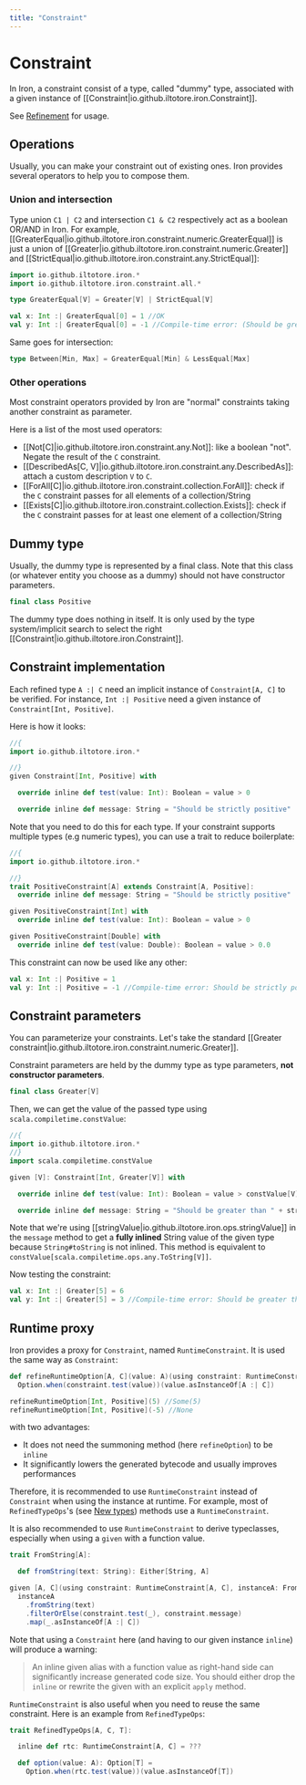 ```yaml
---
title: "Constraint"
---
```


# Constraint

In Iron, a constraint consist of a type, called "dummy" type, associated with a given
instance of [[Constraint|io.github.iltotore.iron.Constraint]].

See [Refinement](refinement.md) for usage.

## Operations

Usually, you can make your constraint out of existing ones. Iron provides several operators to help you to compose them. 

### Union and intersection

Type union `C1 | C2` and intersection `C1 & C2` respectively act as a boolean OR/AND in Iron. For example, [[GreaterEqual|io.github.iltotore.iron.constraint.numeric.GreaterEqual]] is just a union of [[Greater|io.github.iltotore.iron.constraint.numeric.Greater]] and [[StrictEqual|io.github.iltotore.iron.constraint.any.StrictEqual]]:

```scala sc-name:GreaterEqual.scala
import io.github.iltotore.iron.*
import io.github.iltotore.iron.constraint.all.*

type GreaterEqual[V] = Greater[V] | StrictEqual[V]
```
```scala  sc-compile-with:GreaterEqual.scala
val x: Int :| GreaterEqual[0] = 1 //OK
val y: Int :| GreaterEqual[0] = -1 //Compile-time error: (Should be greater than 0 | Should strictly equal to 0)
```

Same goes for intersection:

```scala sc-compile-with:GreaterEqual.scala
type Between[Min, Max] = GreaterEqual[Min] & LessEqual[Max]
```

### Other operations

Most constraint operators provided by Iron are "normal" constraints taking another constraint as parameter.

Here is a list of the most used operators:
- [[Not\[C\]|io.github.iltotore.iron.constraint.any.Not]]: like a boolean "not". Negate the result of the `C` constraint.
- [[DescribedAs\[C, V\]|io.github.iltotore.iron.constraint.any.DescribedAs]]: attach a custom description `V` to `C`.
- [[ForAll\[C\]|io.github.iltotore.iron.constraint.collection.ForAll]]: check if the `C` constraint passes for all elements of a collection/String
- [[Exists\[C\]|io.github.iltotore.iron.constraint.collection.Exists]]: check if the `C` constraint passes for at least one element of a collection/String

## Dummy type

Usually, the dummy type is represented by a final class. Note that this class (or whatever entity you choose as a dummy)
should not have constructor parameters.

```scala sc-name:Positive.scala
final class Positive
```

The dummy type does nothing in itself. It is only used by the type system/implicit search to select the right
[[Constraint|io.github.iltotore.iron.Constraint]].

## Constraint implementation

Each refined type `A :| C` need an implicit instance of `Constraint[A, C]` to be verified. For instance,
`Int :| Positive` need a given instance of `Constraint[Int, Positive]`.

Here is how it looks:

```scala  sc-name:PositiveAndConstraint.scala sc-compile-with:Positive.scala
//{
import io.github.iltotore.iron.*

//}
given Constraint[Int, Positive] with

  override inline def test(value: Int): Boolean = value > 0

  override inline def message: String = "Should be strictly positive"
```

Note that you need to do this for each type. If your constraint supports multiple types (e.g numeric types),
you can use a trait to reduce boilerplate:

```scala  sc-compile-with:Positive.scala
//{
import io.github.iltotore.iron.*

//}
trait PositiveConstraint[A] extends Constraint[A, Positive]:
  override inline def message: String = "Should be strictly positive"

given PositiveConstraint[Int] with
  override inline def test(value: Int): Boolean = value > 0

given PositiveConstraint[Double] with
  override inline def test(value: Double): Boolean = value > 0.0
```

This constraint can now be used like any other:

```scala  sc-compile-with:PositiveAndConstraint.scala
val x: Int :| Positive = 1
val y: Int :| Positive = -1 //Compile-time error: Should be strictly positive
```

## Constraint parameters

You can parameterize your constraints.
Let's take the standard [[Greater constraint|io.github.iltotore.iron.constraint.numeric.Greater]].

Constraint parameters are held by the dummy type as type parameters, **not constructor parameters**.

```scala sc-name:Greater.scala
final class Greater[V]
```

Then, we can get the value of the passed type using `scala.compiletime.constValue`:

```scala sc-name:GreaterAndConstraint.scala sc-compile-with:Greater.scala
//{
import io.github.iltotore.iron.*
//}
import scala.compiletime.constValue

given [V]: Constraint[Int, Greater[V]] with

  override inline def test(value: Int): Boolean = value > constValue[V]

  override inline def message: String = "Should be greater than " + stringValue[V]
```

Note that we're using [[stringValue|io.github.iltotore.iron.ops.stringValue]] in the `message` method to get
a __fully inlined__ String value of the given type because `String#toString` is not inlined.
This method is equivalent to `constValue[scala.compiletime.ops.any.ToString[V]]`.

Now testing the constraint:

```scala sc-compile-with:GreaterAndConstraint.scala
val x: Int :| Greater[5] = 6
val y: Int :| Greater[5] = 3 //Compile-time error: Should be greater than 5
```

## Runtime proxy

Iron provides a proxy for `Constraint`, named `RuntimeConstraint`. It is used the same way as `Constraint`:

```scala
def refineRuntimeOption[A, C](value: A)(using constraint: RuntimeConstraint[A, C]): Option[A :| C] =
  Option.when(constraint.test(value))(value.asInstanceOf[A :| C])

refineRuntimeOption[Int, Positive](5) //Some(5)
refineRuntimeOption[Int, Positive](-5) //None
```

with two advantages:
- It does not need the summoning method (here `refineOption`) to be `inline`
- It significantly lowers the generated bytecode and usually improves performances

Therefore, it is recommended to use `RuntimeConstraint` instead of `Constraint` when using the instance at runtime.
For example, most of `RefinedTypeOps`'s (see [New types](newtypes.md#runtime-refinement)) methods use a
`RuntimeConstraint`.

It is also recommended to use `RuntimeConstraint` to derive typeclasses, especially when using a `given` with a function
value.

```scala
trait FromString[A]:

  def fromString(text: String): Either[String, A]

given [A, C](using constraint: RuntimeConstraint[A, C], instanceA: FromString[A]): FromString[A :| C] = text =>
  instanceA
    .fromString(text)
    .filterOrElse(constraint.test(_), constraint.message)
    .map(_.asInstanceOf[A :| C])
```

Note that using a `Constraint` here (and having to our given instance `inline`) will produce a warning:

> An inline given alias with a function value as right-hand side can significantly increase
generated code size. You should either drop the `inline` or rewrite the given with an
explicit `apply` method.

`RuntimeConstraint` is also useful when you need to reuse the same constraint. Here is an example from `RefinedTypeOps`:

```scala
trait RefinedTypeOps[A, C, T]:

  inline def rtc: RuntimeConstraint[A, C] = ???

  def option(value: A): Option[T] =
    Option.when(rtc.test(value))(value.asInstanceOf[T])
```
